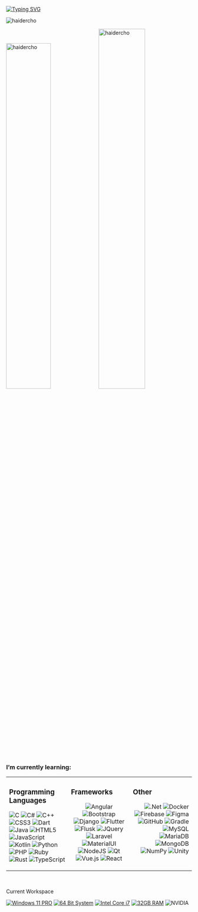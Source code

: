 

[![Typing SVG](https://readme-typing-svg.herokuapp.com?font=Righteous&size=60&pause=1000&color=016EEA&center=true&vCenter=true&width=1000&height=100&lines=Hello!+NAFIZ+here.;An+Undergrad+Student+%24+Developer)](https://github.com/haiderCho)

<p align="left"> <img src="https://komarev.com/ghpvc/?username=haidercho&label=Profile%20views&color=0e75b6&style=flat" alt="haidercho" /> </p>

<div class="row">
    <img src="https://github-readme-stats-git-masterrstaa-rickstaa.vercel.app/api/top-langs?username=haidercho&show_icons=true&locale=en&layout=compact" alt="haidercho" style="width:49%">
    <img src="https://github-readme-stats-git-masterrstaa-rickstaa.vercel.app/api?username=haidercho&show_icons=true&locale=en" alt="haidercho" style="width:50%">
</div>

<br>

<h3 align="left">I’m currently learning:</h3>
<table><tr><td valign="top" width="33%">

### Programming Languages  
<div align="left">
    
![C](https://img.shields.io/badge/c-%2300599C.svg?style=for-the-badge&logo=c&logoColor=white) 
![C#](https://img.shields.io/badge/c%23-%23239120.svg?style=for-the-badge&logo=c-sharp&logoColor=white) 
![C++](https://img.shields.io/badge/c++-%2300599C.svg?style=for-the-badge&logo=c%2B%2B&logoColor=white) 
![CSS3](https://img.shields.io/badge/css3-%231572B6.svg?style=for-the-badge&logo=css3&logoColor=white) 
![Dart](https://img.shields.io/badge/dart-%230175C2.svg?style=for-the-badge&logo=dart&logoColor=white) 
![Java](https://img.shields.io/badge/java-%23ED8B00.svg?style=for-the-badge&logo=java&logoColor=white) 
![HTML5](https://img.shields.io/badge/html5-%23E34F26.svg?style=for-the-badge&logo=html5&logoColor=white) 
![JavaScript](https://img.shields.io/badge/javascript-%23323330.svg?style=for-the-badge&logo=javascript&logoColor=%23F7DF1E) 
![Kotlin](https://img.shields.io/badge/kotlin-%230095D5.svg?style=for-the-badge&logo=kotlin&logoColor=white) 
![Python](https://img.shields.io/badge/python-3670A0?style=for-the-badge&logo=python&logoColor=ffdd54) 
![PHP](https://img.shields.io/badge/php-%23777BB4.svg?style=for-the-badge&logo=php&logoColor=white) 
![Ruby](https://img.shields.io/badge/ruby-%23CC342D.svg?style=for-the-badge&logo=ruby&logoColor=white) 
![Rust](https://img.shields.io/badge/rust-%23000000.svg?style=for-the-badge&logo=rust&logoColor=white) 
![TypeScript](https://img.shields.io/badge/typescript-%23007ACC.svg?style=for-the-badge&logo=typescript&logoColor=white) 

</div>

</td><td valign="top" width="33%">

### Frameworks  
<div align="center">  
    
![Angular](https://img.shields.io/badge/angular-%23DD0031.svg?style=for-the-badge&logo=angular&logoColor=white) 
![Bootstrap](https://img.shields.io/badge/bootstrap-%23563D7C.svg?style=for-the-badge&logo=bootstrap&logoColor=white) 
![Django](https://img.shields.io/badge/django-%23092E20.svg?style=for-the-badge&logo=django&logoColor=white) 
![Flutter](https://img.shields.io/badge/Flutter-%2302569B.svg?style=for-the-badge&logo=Flutter&logoColor=white) 
![Flusk](https://img.shields.io/badge/flask%20-%23000.svg?&style=for-the-badge&logo=flask&logoColor=white)
![JQuery](https://img.shields.io/badge/jquery%20-%230769AD.svg?&style=for-the-badge&logo=jquery&logoColor=white) 
![Laravel](https://img.shields.io/badge/laravel-%23FF2D20.svg?style=for-the-badge&logo=laravel&logoColor=white) 
![MaterialUI](https://img.shields.io/badge/material%20ui%20-%230081CB.svg?&style=for-the-badge&logo=material-ui&logoColor=white) 
![NodeJS](https://img.shields.io/badge/node.js-6DA55F?style=for-the-badge&logo=node.js&logoColor=white) 
![Qt](https://img.shields.io/badge/Qt-%23217346.svg?style=for-the-badge&logo=Qt&logoColor=white) 
![Vue.js](https://img.shields.io/badge/vuejs-%2335495e.svg?style=for-the-badge&logo=vuedotjs&logoColor=%234FC08D) 
![React](https://img.shields.io/badge/react-%2320232a.svg?style=for-the-badge&logo=react&logoColor=%2361DAFB)

</div>

</td><td valign="top" width="33%">

### Other  
<div align="right">  
    
![.Net](https://img.shields.io/badge/.NET-5C2D91?style=for-the-badge&logo=.net&logoColor=white) 
![Docker](https://img.shields.io/badge/docker%20-%230db7ed.svg?&style=for-the-badge&logo=docker&logoColor=white)
![Firebase](https://img.shields.io/badge/firebase-%23039BE5.svg?style=for-the-badge&logo=firebase) 
![Figma](https://img.shields.io/badge/figma%20-%23F24E1E.svg?&style=for-the-badge&logo=figma&logoColor=white)
![GitHub](https://img.shields.io/badge/github%20-%23121011.svg?&style=for-the-badge&logo=github&logoColor=white)
![Gradle](https://img.shields.io/badge/Gradle-02303A.svg?style=for-the-badge&logo=Gradle&logoColor=white)
![MySQL](https://img.shields.io/badge/mysql-%2300f.svg?style=for-the-badge&logo=mysql&logoColor=white) 
![MariaDB](https://img.shields.io/badge/MariaDB-003545?style=for-the-badge&logo=mariadb&logoColor=white) 
![MongoDB](https://img.shields.io/badge/MongoDB-%234ea94b.svg?&style=for-the-badge&logo=mongodb&logoColor=white)
![NumPy](https://img.shields.io/badge/numpy%20-%23013243.svg?&style=for-the-badge&logo=numpy&logoColor=white)
![Unity](https://img.shields.io/badge/unity%20-%23000000.svg?&style=for-the-badge&logo=unity&logoColor=white)
    
</div>

</td></tr></table>  

<br/> 

Current Workspace

[![Windows 11 PRO](https://img.shields.io/badge/Windows%2011%20PRO-%230078D6.svg?&style=flat-square&logo=windows+11&logoColor=white)](https://github.com/haiderCho)
[![64 Bit System](https://img.shields.io/badge/System%20Type-64%20Bit-%230071C5.svg?&style=flat-square)](https://github.com/haiderCho)
[![Intel Core i7](https://img.shields.io/badge/Intel-Core%20i7%2011th%20%20Gen-%230071C5.svg?&style=flat-square&logo=intel&logoColor=white)](https://github.com/haiderCho)
[![32GB RAM](https://img.shields.io/badge/RAM-32GB-%230071C5.svg?&style=flat-square&logoColor=white)](https://github.com/haiderCho) 
![NVIDIA](https://img.shields.io/static/v1?style=flat-square&message=RTX3060&color=222222&logo=NVIDIA&logoColor=76B900&label=)
